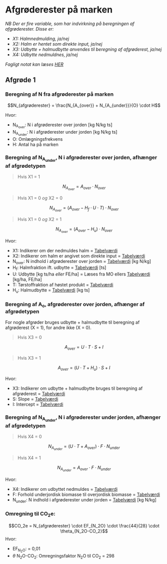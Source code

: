 # **Afgrøderester på marken**

_NB Der er fire variable, som har indvirkning på beregningen af afgrøderester. Disse er:_

* _X1: Halmnedmulding, ja/nej_
* _X2: Halm er hentet som direkte input, ja/nej_
* _X3: Udbytte + halmudbytte anvendes til beregning af afgrøderest, ja/nej_
* _X4: Udbytte nedmuldnes, ja/nej_


_Fagligt notat kan læses [HER](https://seges.sharepoint.com/sites/GreenAction/Delte%20dokumenter/General/Mark/majh20220718_afgr%C3%B8derester_esgreen%20tool_input%20parametre%20og%20variabler.docx?web=1)_

## **Afgrøde 1**

### **Beregning af N fra afgrøderester på marken** 

$$N_{afgrøderester} = \frac{N_{A_{over}} + N_{A_{under}}}{O} \cdot H$$

Hvor:

* N<sub>A<sub>over</sub></sub>: N i afgrøderester over jorden [kg N/kg ts]
* N<sub>A<sub>under</sub></sub>: N i afgrøderester under jorden [kg N/kg ts]
* O: Omlægningsfrekvens
* H: Antal ha på marken

### **Beregning af N<sub>A<sub>under</sub></sub>, N i afgrøderester over jorden, afhænger af afgrødetypen**

>Hvis X1 = 1

$$N_{A_{over}} = A_{over} \cdot N_{over} $$

>Hvis X1 = 0 _og_ X2 = 0

$$N_{A_{over}} = (A_{over} - H_f \cdot U \cdot T) \cdot N_{over} $$

>Hvis X1 = 0 _og_ X2 = 1

$$N_{A_{over}} = (A_{over} - H_u) \cdot N_{over} $$

Hvor:

* X1: Indikerer om der nedmuldes halm = [Tabelværdi](https://seges.sharepoint.com/:x:/r/sites/GreenAction/_layouts/15/Doc.aspx?sourcedoc=%7BA8797CF8-D09C-4577-B972-E4D9C79AF9FF%7D&file=Afgr%C3%B8der_data_g%C3%B8dnings%C3%A5r%202020-2021_FOREL%C3%98BIG.xlsx&activeCell=%27Data%27!G1&action=embedview)
* X2: Indikerer om halm er angivet som direkte input = [Tabelværdi](https://seges.sharepoint.com/:x:/r/sites/GreenAction/_layouts/15/Doc.aspx?sourcedoc=%7BA8797CF8-D09C-4577-B972-E4D9C79AF9FF%7D&file=Afgr%C3%B8der_data_g%C3%B8dnings%C3%A5r%202020-2021_FOREL%C3%98BIG.xlsx&activeCell=%27Data%27!S1&action=embedview)
* N<sub>over</sub>: N indhold i afgrøderester over jorden = [Tabelværdi](https://seges.sharepoint.com/:x:/r/sites/GreenAction/_layouts/15/Doc.aspx?sourcedoc=%7BA8797CF8-D09C-4577-B972-E4D9C79AF9FF%7D&file=Afgr%C3%B8der_data_g%C3%B8dnings%C3%A5r%202020-2021_FOREL%C3%98BIG.xlsx&activeCell=%27Data%27!N1&action=embedview) [kg N/kg]
* H<sub>f</sub>: Halmfraktion ift. udbytte = [Tabelværdi](https://seges.sharepoint.com/:x:/r/sites/GreenAction/_layouts/15/Doc.aspx?sourcedoc=%7BA8797CF8-D09C-4577-B972-E4D9C79AF9FF%7D&file=Afgr%C3%B8der_data_g%C3%B8dnings%C3%A5r%202020-2021_FOREL%C3%98BIG.xlsx&activeCell=%27Data%27!Q1&action=embedview) [ts]
* U: Udbytte [kg ts/ha _eller_ FE/ha] = Læses fra MO ellers [Tabelværdi](https://seges.sharepoint.com/:x:/r/sites/GreenAction/_layouts/15/Doc.aspx?sourcedoc=%7BA8797CF8-D09C-4577-B972-E4D9C79AF9FF%7D&file=Afgr%C3%B8der_data_g%C3%B8dnings%C3%A5r%202020-2021_FOREL%C3%98BIG.xlsx&activeCell=%27Data%27!F1&action=embedview) [kg/ha, FE/ha]
* T: Tørstoffraktion af høstet produkt = [Tabelværdi](https://seges.sharepoint.com/:x:/r/sites/GreenAction/_layouts/15/Doc.aspx?sourcedoc=%7BA8797CF8-D09C-4577-B972-E4D9C79AF9FF%7D&file=Afgr%C3%B8der_data_g%C3%B8dnings%C3%A5r%202020-2021_FOREL%C3%98BIG.xlsx&activeCell=%27Data%27!I1&action=embedview)
* H<sub>u</sub>: Halmudbytte = [Tabelværdi](https://seges.sharepoint.com/:x:/r/sites/GreenAction/_layouts/15/Doc.aspx?sourcedoc=%7BA8797CF8-D09C-4577-B972-E4D9C79AF9FF%7D&file=Afgr%C3%B8der_data_g%C3%B8dnings%C3%A5r%202020-2021_FOREL%C3%98BIG.xlsx&activeCell=%27Data%27!R1&action=embedview) [kg ts]


### **Beregning af A<sub>o</sub>, afgrøderester over jorden, afhænger af afgrødetypen**

For nogle afgrøder bruges udbytte + halmudbytte til beregning af afgrøderest (X = 1), for andre ikke (X = 0). 

>Hvis X3 = 0

$$A_{over} = U \cdot T \cdot S + I$$

>Hvis X3 = 1

$$A_{over} = (U \cdot T + H_u) \cdot S + I$$

Hvor:

* X3: Indikerer om udbytte + halmudbytte bruges til beregning af afgrøderest = [Tabelværdi](https://seges.sharepoint.com/:x:/r/sites/GreenAction/_layouts/15/Doc.aspx?sourcedoc=%7BA8797CF8-D09C-4577-B972-E4D9C79AF9FF%7D&file=Afgr%C3%B8der_data_g%C3%B8dnings%C3%A5r%202020-2021_FOREL%C3%98BIG.xlsx&activeCell=%27Data%27!T1&action=embedview)
* S: Slope = [Tabelværdi](https://seges.sharepoint.com/:x:/r/sites/GreenAction/_layouts/15/Doc.aspx?sourcedoc=%7BA8797CF8-D09C-4577-B972-E4D9C79AF9FF%7D&file=Afgr%C3%B8der_data_g%C3%B8dnings%C3%A5r%202020-2021_FOREL%C3%98BIG.xlsx&activeCell=%27Data%27!K1&action=embedview)
* I: Intercept = [Tabelværdi](https://seges.sharepoint.com/:x:/r/sites/GreenAction/_layouts/15/Doc.aspx?sourcedoc=%7BA8797CF8-D09C-4577-B972-E4D9C79AF9FF%7D&file=Afgr%C3%B8der_data_g%C3%B8dnings%C3%A5r%202020-2021_FOREL%C3%98BIG.xlsx&activeCell=%27Data%27!L1&action=embedview)

### **Beregning af N<sub>A<sub>under</sub></sub>, N i afgrøderester under jorden, afhænger af afgrødetypen**

>Hvis X4 = 0

$$N_{A_{under}} = (U \cdot T + A_{over}) \cdot F \cdot N_{under} $$

>Hvis X4 = 1

$$N_{A_{under}} = A_{over} \cdot F \cdot N_{under}$$


Hvor:

* X4: Indikerer om udbyttet nedmuldes = [Tabelværdi](https://seges.sharepoint.com/:x:/r/sites/GreenAction/_layouts/15/Doc.aspx?sourcedoc=%7BA8797CF8-D09C-4577-B972-E4D9C79AF9FF%7D&file=Afgr%C3%B8der_data_g%C3%B8dnings%C3%A5r%202020-2021_FOREL%C3%98BIG.xlsx&activeCell=%27Data%27!X1&action=embedview)
* F: Forhold underjordisk biomasse til overjordisk biomasse = [Tabelværdi](https://seges.sharepoint.com/:x:/r/sites/GreenAction/_layouts/15/Doc.aspx?sourcedoc=%7BA8797CF8-D09C-4577-B972-E4D9C79AF9FF%7D&file=Afgr%C3%B8der_data_g%C3%B8dnings%C3%A5r%202020-2021_FOREL%C3%98BIG.xlsx&activeCell=%27Data%27!P1&action=embedview)
* N<sub>under</sub>: N indhold i afgrøderester under jorden = [Tabelværdi](https://seges.sharepoint.com/:x:/r/sites/GreenAction/_layouts/15/Doc.aspx?sourcedoc=%7BA8797CF8-D09C-4577-B972-E4D9C79AF9FF%7D&file=Afgr%C3%B8der_data_g%C3%B8dnings%C3%A5r%202020-2021_FOREL%C3%98BIG.xlsx&activeCell=%27Data%27!O1&action=embedview) [kg N/kg]




### **Omregning til CO<sub>2</sub>e:**

$$CO_2e = N_{afgrøderester}   \cdot EF_{N_2O} \cdot \frac{44}{28} \cdot \theta_{N_2O-CO_2}$$
Hvor: 

 * EF<sub>N<sub>2</sub>O</sub>: = 0,01
 * $\theta$ N<sub>2</sub>O-CO<sub>2</sub></sub>: Omregningsfaktor N<sub>2</sub>O til CO<sub>2</sub> = 298
